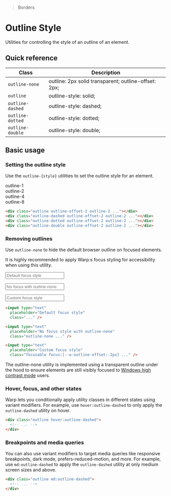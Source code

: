 > Borders

# Outline Style
Utilities for controlling the style of an outline of an element.

## Quick reference

| Class             | Description                                               |
| ----------------- | --------------------------------------------------------- |
| `outline-none`    | outline: 2px solid transparent; outline-offset: 2px;      |
| `outline`         | outline-style: solid;                                     |
| `outline-dashed`  | outline-style: dashed;                                    |
| `outline-dotted`  | outline-style: dotted;                                    |
| `outline-double`  | outline-style: double;                                    |


## Basic usage
### Setting the outline style
Use the `outline-{style}` utilities to set the outline style for an element.

<container>
  <div class="grid grid-cols-4 gap-16 justify-items-center">
    <div>outline-1</div>
    <div>outline-2</div>
    <div>outline-4</div>
    <div>outline-8</div>
    <div class="pd-bg-violet-500 h-80 w-80 rounded-4 outline outline-offset-2 outline-2"></div>
    <div class="pd-bg-violet-500 h-80 w-80 rounded-4 outline-dashed outline-offset-2 outline-2"></div>
    <div class="pd-bg-violet-500 h-80 w-80 rounded-4 outline-dotted outline-offset-2 outline-2"></div>
    <div class="pd-bg-violet-500 h-80 w-80 rounded-4 outline-double outline-offset-2 outline-2"></div>
  </div>
</container>

```html
<div class="outline outline-offset-2 outline-2 ..."></div>
<div class="outline-dashed outline-offset-2 outline-2 ..."></div>
<div class="outline-dotted outline-offset-2 outline-2 ..."></div>
<div class="outline-double outline-offset-2 outline-2 ..."></div>
```

### Removing outlines
Use `outline-none` to hide the default browser outline on focused elements.

It is highly recommended to apply Warp:s focus styling for accessibility when using this utility.

<container>
<div class="flex flex-col sm:flex-row items-center justify-center gap-x-16 gap-y-8 px-0 sm:px-10 font-mono font-bold">
<input type="text"
  placeholder="Default focus style"
  class="font-sans block pd-text-sm py-4 px-6 border-2 border-solid pd-border-slate-900/10 pd-text-slate-500 rounded-8 shadow-sm dark:pd-bg-slate-800 outline-inherit dark:pd-highlight-white/5 dark:pd-text-slate-400" 
  style="outline: revert !important"
  />

<input type="text"
  placeholder="No focus with outline-none"
  class="outline-none rounded-8 font-sans block border-2 border-solid pd-border-slate-900/10 pd-text-sm w-full py-4 px-6 text-slate-500 rounded-lg shadow-sm" />

<input type="text"
  placeholder="Custom focus style"
  class="focusable focus:[--w-outline-offset:-2px] rounded-8 font-sans block border-2 border-solid pd-border-slate-900/10 pd-text-sm w-full py-4 px-6 text-slate-500 rounded-lg shadow-sm" />
  </div>
</container>

```html
<input type="text"
  placeholder="Default focus style"
  class="..." />

<input type="text"
  placeholder="No focus style with outline-none"
  class="outline-none ..." />

<input type="text"
  placeholder="Custom focus style"
  class="focusable focus:[--w-outline-offset:-2px] ..." />
```

The outline-none utility is implemented using a transparent outline under the hood to ensure elements are still visibly focused to [Windows high contrast mode](https://blogs.windows.com/msedgedev/2020/09/17/styling-for-windows-high-contrast-with-new-standards-for-forced-colors/) users.


### Hover, focus, and other states
Warp lets you conditionally apply utility classes in different states using variant modifiers. For example, use `hover:outline-dashed` to only apply the `outline-dashed` utility on hover.

```html
<div class="outline hover:outline-dashed">
  <!-- ... -->
</div>
```

### Breakpoints and media queries
You can also use variant modifiers to target media queries like responsive breakpoints, dark mode, prefers-reduced-motion, and more. For example, use `md:outline-dashed` to apply the `outline-dashed` utility at only medium screen sizes and above.

```html
<div class="outline md:outline-dashed">
  <!-- ... -->
</div>
```
